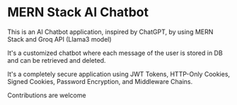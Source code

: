 
# MERN Stack AI Chatbot

This is an AI Chatbot application, inspired by ChatGPT, by using MERN Stack and Groq API (Llama3 model)

It's a customized chatbot where each message of the user is stored in DB and can be retrieved and deleted.

It's a completely secure application using JWT Tokens, HTTP-Only Cookies, Signed Cookies, Password Encryption, and Middleware Chains.

Contributions are welcome

